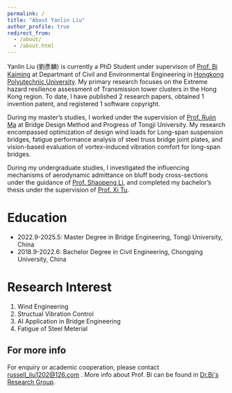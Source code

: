 ```yaml
---
permalink: /
title: "About Yanlin Liu"
author_profile: true
redirect_from: 
  - /about/
  - /about.html
---
```


Yanlin Liu (劉彥麟) is currently a PhD Student under supervison of [Prof. Bi Kaiming](https://www.polyu.edu.hk/cee/~kaimbi/) at Departmant of Civil and Environmental Engineering in [Hongkong Polyutechnic University](https://www.polyu.edu.hk/). My primary research focuses on the Extreme hazard resilience assessment of Transmission tower clusters in the Hong Kong region. To date, I have published 2 research papers, obtained 1 invention patent, and registered 1 software copyright.

During my master’s studies, I worked under the supervision of [Prof. Rujin Ma](https://bridge.tongji.edu.cn/5f/cf/c14928a155599/page.htm) at Bridge Design Method and Progress of Tongji University. My research encompassed optimization of design wind loads for Long-span suspension bridges, fatigue performance analysis of steel truss bridge joint plates, and vision-based evaluation of vortex-induced vibration comfort for long-span bridges.

During my undergraduate studies, I investigated the influencing mechanisms of aerodynamic admittance on bluff body cross-sections under the guidance of [Prof. Shaopeng Li](https://civil.cqu.edu.cn/info/1322/16399.htm), and completed my bachelor’s thesis under the supervision of [Prof. Xi Tu](https://civil.cqu.edu.cn/info/1323/12532.htm).


Education
======

- 2022.9-2025.5: Master Degree in Bridge Engineering, Tongji University, China
- 2018.9-2022.6: Bachelor Degree in Civil Engineering, Chongqing University, China


Research Interest
======
1. Wind Engineering
2. Structual Vibration Control
3. AI Application in Bridge Engineering
4. Fatigue of Steel Meterial


For more info
------
For enquiry or academic cooperation, please contact russell_liu1202@126.com . 
More info about Prof. Bi can be found in [Dr.Bi's Research Group](https://www.polyu.edu.hk/cee/~kaimbi/).
